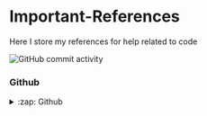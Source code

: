 # Important-References
Here I store my references for help related to code

![GitHub commit activity](https://img.shields.io/github/commit-activity/w/r-a-j/Important-References)

### Github

<details>
  <summary>:zap: Github </summary>
  
<!--START_SECTION:activity-->
Shield.io for github badges [](https://shields.io/)

<!--END_SECTION:activity-->

</details>
